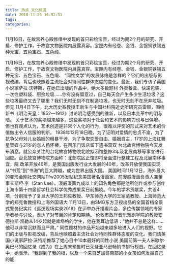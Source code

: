 ```yaml
---
title: 热点_文化频道
date: 2018-11-25 16:52:51
tags: 
categories: 
---
```

11月16日，在故宫养心殿修缮中发现的首只彩绘宝匣，经过为期2个月的研究、开启、修护工作，于故宫文物医院内展露真容。宝匣内有经卷、金钱、金银铜铁锡五种元宝、五色宝石、五色缎、
<!-- more -->
11月16日，在故宫养心殿修缮中发现的首只彩绘宝匣，经过为期2个月的研究、开启、修护工作，于故宫文物医院内展露真容。宝匣内有经卷、金钱、金银铜铁锡五种元宝、五色宝石、五色缎、
“同性文学”的发展脉络是怎样的？它们的出版与影视改编，背后也映照着主流社会对待同性群体态度的变化。最近，我们专访了英国小说家萨拉·沃特斯，在她已出版的作品中，绝大多数题材
外卖餐盒、快递包装、一次性塑料袋、厨余垃圾......你有没有留意过，自己每天会产生多少生活垃圾？这些垃圾最终又去了哪里？我们无时无刻不在制造垃圾，也无时无刻不在厌弃垃圾。但无
11月4日下午，北大历史系教授王新生与中国社科院近史所研究员雷颐，围绕新书《明治天皇：1852—1912》讨论明治感受到的维新，以及日本变革中的明与暗。
关于艺术的奖项越来越多。这些奖项对于社会和艺术的影响力也与日俱增，但也有观点认为，艺术创造是非常个人化的行为，很难以评奖的形式来对艺术的价值做出令人信服的判断。
1938年12月18日晚，为了证明对爱情的忠贞不渝，为了抗争父母对儿女婚姻的粗暴干涉，为了争取恋爱自由、婚姻自主，17岁的上海红舞星贺蝶与21岁的恋人杨怀椿，在百乐门饭店留下遗书双双
台北故宫博物院今天发布消息，就公众关注的台北故宫博物院北院拟闭馆整修3年及北展南移等事宜进行回应。台北故宫博物院方面称：北部院区正馆即将全面进行整建工程及北展南移事宜，院
改革开放40年，是我国出版发行业大发展的40年，改革开放使我国实现从“书荒”到“书海”的巨大跨越，成为世界出版大国。
美国时间11月12日，海外最大的变形金刚社交网站Tfw2005发贴纪念美国著名漫画家、前漫威漫画负责人兼董事长斯坦·李（Stan Lee）。漫威漫画九成以上的知名角色都是他所创作或参与创作
上海市第十四届哲学社会科学优秀成果奖日前揭晓。今年的学术贡献奖，共设4项，分别授予了复旦大学的王邦佐教授、华东师范大学的王家范教授、上海师范大学的郑克鲁教授和上海外国语大
11月13日，由SMG东方卫视出品的全国首档全景式警务纪实片《巡逻现场实录2018》在沪举办开播看片会，多位传媒领域的专家学者参与讨论，表达了对节目的肯定和期待。
伦敦市政厅音乐戏剧学院的教授安德拉斯·凯勒从14岁起就是库塔格的学生，他在我耳边低语：“他并不总是这样……他可以非常沉默而且严肃。”
同性题材的作品开始越来越多地进入人们的视野。它们的出版与影视改编，背后也映照着主流社会对待同性群体态度的变化。我们请英国小说家萨拉·沃特斯推荐了她心目中10本最好的同性小说
美国前第一夫人米歇尔·奥巴马的回忆录《成为》在上周末预售时已荣登亚马逊畅销书排行榜首。在回忆录中，她表示，“我谈到了我的根，以及一个来自芝加哥南部的小女孩如何发掘自己的能
